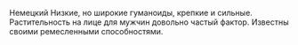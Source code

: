 Немецкий
Низкие, но широкие гуманоиды, крепкие и сильные.
Растительность на лице для мужчин довольно частый фактор.
Известны своими ремесленными способностями.
